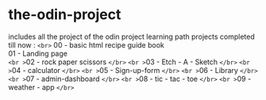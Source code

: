 # the-odin-project

includes all the project of the odin project learning path
projects completed till now :
`<br>` 00 - basic html recipe guide book
<br> 01 - Landing page </br>
`<br >`02 - rock paper scissors `</br>`
`<br >`03 - Etch - A - Sketch `</br>`
`<br >`04 - calculator `</br>`
`<br >`05 - Sign-up-form `</br>`
`<br >`06 - Library `</br>`
`<br >`07 - admin-dashboard `</br>`
`<br >`08 - tic - tac - toe `</br>`
`<br >`09 - weather - app `</br>`
